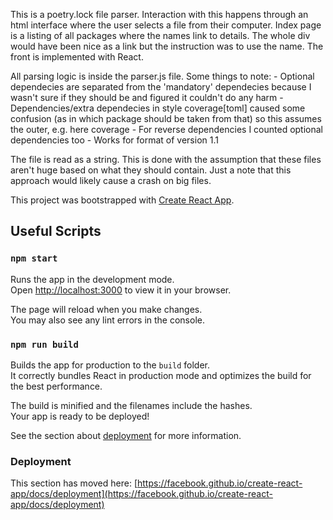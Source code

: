 
This is a poetry.lock file parser. 
Interaction with this happens through an html interface where the user selects a file from their computer. Index page is a listing of all packages where the names link to details. The whole div would have been nice as a link but the instruction was to use the name. The front is implemented with React.

All parsing logic is inside the parser.js file. Some things to note:
    - Optional dependecies are separated from the 'mandatory' dependecies because I wasn't sure if they should be and figured it couldn't do any harm
    - Dependencies/extra dependecies in style coverage[toml] caused some confusion (as in which package should be taken from that) so this assumes the outer, e.g. here coverage
    - For reverse dependencies I counted optional dependencies too
    - Works for format of version 1.1

The file is read as a string. This is done with the assumption that these files aren't huge based on what they should contain. Just a note that this approach would likely cause a crash on big files.






This project was bootstrapped with [Create React App](https://github.com/facebook/create-react-app).

## Useful Scripts

### `npm start`

Runs the app in the development mode.\
Open [http://localhost:3000](http://localhost:3000) to view it in your browser.

The page will reload when you make changes.\
You may also see any lint errors in the console.

### `npm run build`

Builds the app for production to the `build` folder.\
It correctly bundles React in production mode and optimizes the build for the best performance.

The build is minified and the filenames include the hashes.\
Your app is ready to be deployed!

See the section about [deployment](https://facebook.github.io/create-react-app/docs/deployment) for more information.

### Deployment

This section has moved here: [https://facebook.github.io/create-react-app/docs/deployment](https://facebook.github.io/create-react-app/docs/deployment)
